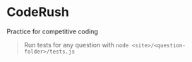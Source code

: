 # CodeRush

Practice for competitive coding

> Run tests for any question with `node <site>/<question-folder>/tests.js`